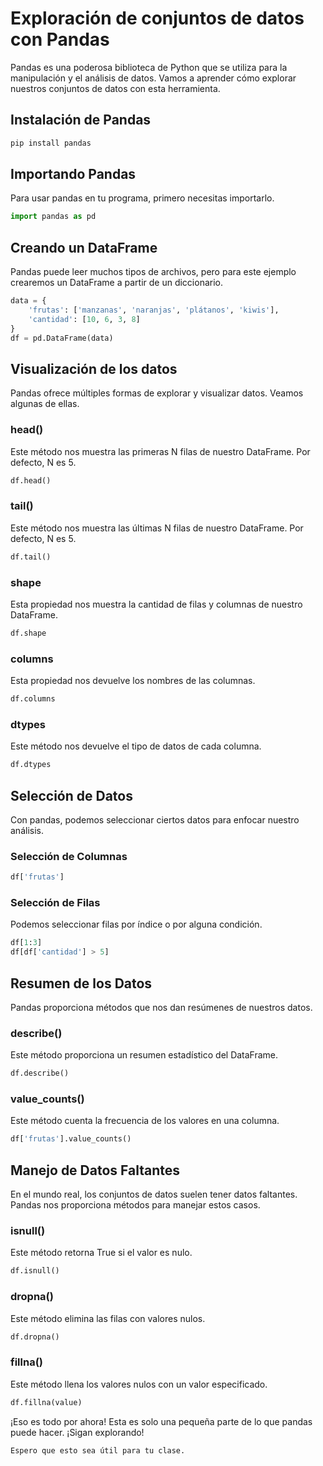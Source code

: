 
# Exploración de conjuntos de datos con Pandas

Pandas es una poderosa biblioteca de Python que se utiliza para la manipulación y el análisis de datos. Vamos a aprender cómo explorar nuestros conjuntos de datos con esta herramienta.

## Instalación de Pandas

```python
pip install pandas
```

## Importando Pandas

Para usar pandas en tu programa, primero necesitas importarlo.

```python
import pandas as pd
```

## Creando un DataFrame

Pandas puede leer muchos tipos de archivos, pero para este ejemplo crearemos un DataFrame a partir de un diccionario.

```python
data = {
    'frutas': ['manzanas', 'naranjas', 'plátanos', 'kiwis'],
    'cantidad': [10, 6, 3, 8]
}
df = pd.DataFrame(data)
```

## Visualización de los datos

Pandas ofrece múltiples formas de explorar y visualizar datos. Veamos algunas de ellas.

### head()

Este método nos muestra las primeras N filas de nuestro DataFrame. Por defecto, N es 5.

```python
df.head()
```

### tail()

Este método nos muestra las últimas N filas de nuestro DataFrame. Por defecto, N es 5.

```python
df.tail()
```

### shape

Esta propiedad nos muestra la cantidad de filas y columnas de nuestro DataFrame.

```python
df.shape
```

### columns

Esta propiedad nos devuelve los nombres de las columnas.

```python
df.columns
```

### dtypes

Este método nos devuelve el tipo de datos de cada columna.

```python
df.dtypes
```

## Selección de Datos

Con pandas, podemos seleccionar ciertos datos para enfocar nuestro análisis.

### Selección de Columnas

```python
df['frutas']
```

### Selección de Filas

Podemos seleccionar filas por índice o por alguna condición.

```python
df[1:3]
df[df['cantidad'] > 5]
```

## Resumen de los Datos

Pandas proporciona métodos que nos dan resúmenes de nuestros datos.

### describe()

Este método proporciona un resumen estadístico del DataFrame.

```python
df.describe()
```

### value_counts()

Este método cuenta la frecuencia de los valores en una columna.

```python
df['frutas'].value_counts()
```

## Manejo de Datos Faltantes

En el mundo real, los conjuntos de datos suelen tener datos faltantes. Pandas nos proporciona métodos para manejar estos casos.

### isnull()

Este método retorna True si el valor es nulo.

```python
df.isnull()
```

### dropna()

Este método elimina las filas con valores nulos.

```python
df.dropna()
```

### fillna()

Este método llena los valores nulos con un valor especificado.

```python
df.fillna(value)
```

¡Eso es todo por ahora! Esta es solo una pequeña parte de lo que pandas puede hacer. ¡Sigan explorando!
```
Espero que esto sea útil para tu clase.
